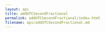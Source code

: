 ```yaml
---
layout: api
title: addUTCSecondFractional
permalink: addUTCSecondFractional/index.html
filename: api/addUTCSecondFractional.md
---
```

